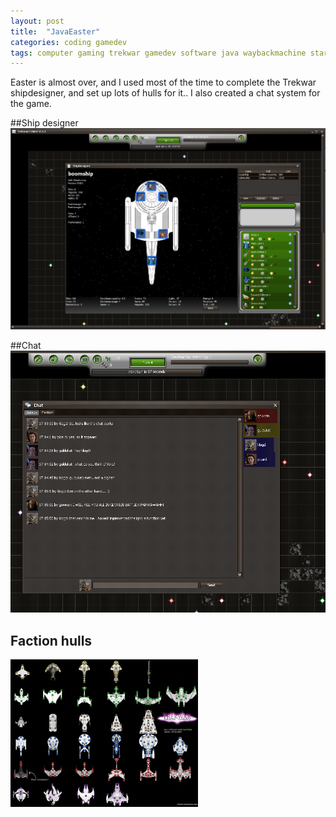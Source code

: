 ```yaml
---
layout: post
title:  "JavaEaster"
categories: coding gamedev
tags: computer gaming trekwar gamedev software java waybackmachine startrek easter
---
```


Easter is almost over, and I used most of the time to complete the Trekwar shipdesigner, and set up lots of hulls for it.. I also created a chat system for the game.

##Ship designer
![Trekwar ship designer](/images/2009-trekwar_shipdesigner_boomship.png)

##Chat
![Ship movement speed](/images/2009-trekwar_chat.png)

## Faction hulls
![Ship movement speed](/images/2009-trekwar_hulls_easter.png)
